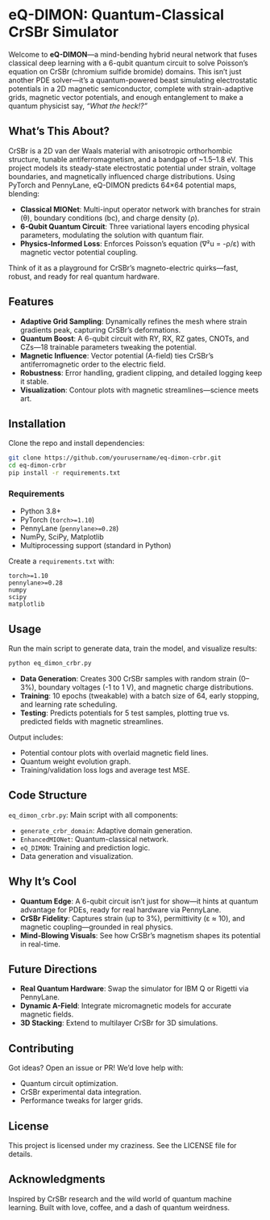 # eQ-DIMON: Quantum-Classical CrSBr Simulator

Welcome to **eQ-DIMON**—a mind-bending hybrid neural network that fuses classical deep learning with a 6-qubit quantum circuit to solve Poisson’s equation on CrSBr (chromium sulfide bromide) domains. This isn’t just another PDE solver—it’s a quantum-powered beast simulating electrostatic potentials in a 2D magnetic semiconductor, complete with strain-adaptive grids, magnetic vector potentials, and enough entanglement to make a quantum physicist say, *“What the heck!?”*

## What’s This About?

CrSBr is a 2D van der Waals material with anisotropic orthorhombic structure, tunable antiferromagnetism, and a bandgap of ~1.5–1.8 eV. This project models its steady-state electrostatic potential under strain, voltage boundaries, and magnetically influenced charge distributions. Using PyTorch and PennyLane, eQ-DIMON predicts 64×64 potential maps, blending:

- **Classical MIONet**: Multi-input operator network with branches for strain (θ), boundary conditions (bc), and charge density (ρ).
- **6-Qubit Quantum Circuit**: Three variational layers encoding physical parameters, modulating the solution with quantum flair.
- **Physics-Informed Loss**: Enforces Poisson’s equation (∇²u = -ρ/ε) with magnetic vector potential coupling.

Think of it as a playground for CrSBr’s magneto-electric quirks—fast, robust, and ready for real quantum hardware.

## Features

- **Adaptive Grid Sampling**: Dynamically refines the mesh where strain gradients peak, capturing CrSBr’s deformations.
- **Quantum Boost**: A 6-qubit circuit with RY, RX, RZ gates, CNOTs, and CZs—18 trainable parameters tweaking the potential.
- **Magnetic Influence**: Vector potential (A-field) ties CrSBr’s antiferromagnetic order to the electric field.
- **Robustness**: Error handling, gradient clipping, and detailed logging keep it stable.
- **Visualization**: Contour plots with magnetic streamlines—science meets art.

## Installation

Clone the repo and install dependencies:

```bash
git clone https://github.com/yourusername/eq-dimon-crbr.git
cd eq-dimon-crbr
pip install -r requirements.txt
```

### Requirements

- Python 3.8+
- PyTorch (`torch>=1.10`)
- PennyLane (`pennylane>=0.28`)
- NumPy, SciPy, Matplotlib
- Multiprocessing support (standard in Python)

Create a `requirements.txt` with:

```
torch>=1.10
pennylane>=0.28
numpy
scipy
matplotlib
```

## Usage

Run the main script to generate data, train the model, and visualize results:

```bash
python eq_dimon_crbr.py
```

- **Data Generation**: Creates 300 CrSBr samples with random strain (0–3%), boundary voltages (-1 to 1 V), and magnetic charge distributions.
- **Training**: 10 epochs (tweakable) with a batch size of 64, early stopping, and learning rate scheduling.
- **Testing**: Predicts potentials for 5 test samples, plotting true vs. predicted fields with magnetic streamlines.

Output includes:

- Potential contour plots with overlaid magnetic field lines.
- Quantum weight evolution graph.
- Training/validation loss logs and average test MSE.

## Code Structure

`eq_dimon_crbr.py`: Main script with all components:

- `generate_crbr_domain`: Adaptive domain generation.
- `EnhancedMIONet`: Quantum-classical network.
- `eQ_DIMON`: Training and prediction logic.
- Data generation and visualization.

## Why It’s Cool

- **Quantum Edge**: A 6-qubit circuit isn’t just for show—it hints at quantum advantage for PDEs, ready for real hardware via PennyLane.
- **CrSBr Fidelity**: Captures strain (up to 3%), permittivity (ε ≈ 10), and magnetic coupling—grounded in real physics.
- **Mind-Blowing Visuals**: See how CrSBr’s magnetism shapes its potential in real-time.

## Future Directions

- **Real Quantum Hardware**: Swap the simulator for IBM Q or Rigetti via PennyLane.
- **Dynamic A-Field**: Integrate micromagnetic models for accurate magnetic fields.
- **3D Stacking**: Extend to multilayer CrSBr for 3D simulations.

## Contributing

Got ideas? Open an issue or PR! We’d love help with:

- Quantum circuit optimization.
- CrSBr experimental data integration.
- Performance tweaks for larger grids.

## License

This project is licensed under my craziness. See the LICENSE file for details.

## Acknowledgments

Inspired by CrSBr research and the wild world of quantum machine learning. Built with love, coffee, and a dash of quantum weirdness.
